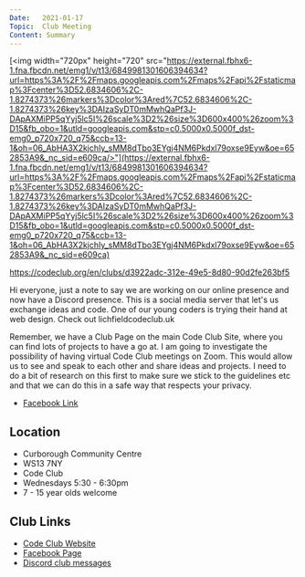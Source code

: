 ```yaml
---
Date:   2021-01-17
Topic:  Club Meeting
Content: Summary
---
```

[<img width="720px" height="720" src="https://external.fbhx6-1.fna.fbcdn.net/emg1/v/t13/6849981301606394634?url=https%3A%2F%2Fmaps.googleapis.com%2Fmaps%2Fapi%2Fstaticmap%3Fcenter%3D52.6834606%2C-1.8274373%26markers%3Dcolor%3Ared%7C52.6834606%2C-1.8274373%26key%3DAIzaSyDT0mMwhQaPf3J-DApAXMiPP5qYyj5lc5I%26scale%3D2%26size%3D600x400%26zoom%3D15&fb_obo=1&utld=googleapis.com&stp=c0.5000x0.5000f_dst-emg0_p720x720_q75&ccb=13-1&oh=06_AbHA3X2kjchIy_sMM8dTbo3EYgj4NM6Pkdxl79oxse9Eyw&oe=652853A9&_nc_sid=e609ca/>"](https://external.fbhx6-1.fna.fbcdn.net/emg1/v/t13/6849981301606394634?url=https%3A%2F%2Fmaps.googleapis.com%2Fmaps%2Fapi%2Fstaticmap%3Fcenter%3D52.6834606%2C-1.8274373%26markers%3Dcolor%3Ared%7C52.6834606%2C-1.8274373%26key%3DAIzaSyDT0mMwhQaPf3J-DApAXMiPP5qYyj5lc5I%26scale%3D2%26size%3D600x400%26zoom%3D15&fb_obo=1&utld=googleapis.com&stp=c0.5000x0.5000f_dst-emg0_p720x720_q75&ccb=13-1&oh=06_AbHA3X2kjchIy_sMM8dTbo3EYgj4NM6Pkdxl79oxse9Eyw&oe=652853A9&_nc_sid=e609ca)

https://codeclub.org/en/clubs/d3922adc-312e-49e5-8d80-90d2fe263bf5

Hi everyone, just a note to say we are working on our online presence and now have a Discord presence. This is a social media server that let's us exchange ideas and code. One of our young coders is trying their hand at web design. Check out lichfieldcodeclub.uk 

Remember, we have a Club Page on the main Code Club Site, where you can find lots of projects to have a go at. I am going to investigate the possibility of having virtual Code Club meetings on Zoom. This would allow us to see and speak to each other and share ideas and projects. I need to do a bit of research on this first to make sure we stick to the guidelines etc and that we can do this in a safe way that respects your privacy.

* [Facebook Link](https://www.facebook.com/1481985248595237/posts/3423966971063712/)

## Location

* Curborough Community Centre
* WS13 7NY
* Code Club
* Wednesdays 5:30 - 6:30pm
* 7 - 15 year olds welcome

## Club Links

* [Code Club Website](https://lichfield-code-club.github.io/)
* [Facebook Page](https://www.facebook.com/LichfieldCoders)
* [Discord club messages](https://discord.gg/szz6xGK)
